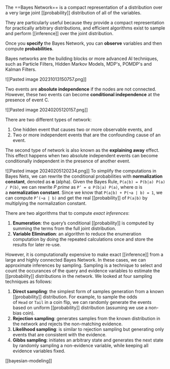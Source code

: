 The ==Bayes Network== is a compact representation of a distribution over a very large joint [[probability]] distribution of all of the variables.

They are particularly useful because they provide a compact representation for practically arbitrary distributions, and efficient algorithms exist to sample and perform [[inference]] over the joint distribution.

Once you **specify** the Bayes Network, you can **observe** variables and then compute **probabilities**.

Bayes networks are the building blocks or more advanced AI techniques, such as Particle Filters, Hidden Markov Models, MDP's, POMDP's and Kalman Filters.

![[Pasted image 20231013150757.png]]

Two events are **absolute independence** if the nodes are not connected. However, these two events can become **conditional independence** at the presence of event C.

![[Pasted image 20240205120157.png]]

There are two different types of network:

1. One hidden event that causes two or more observable events, and
2. Two or more independent events that are the confounding cause of an event.

The second type of network is also known as the **explaining away** effect. This effect happens when two absolute independent events can become conditionally independent in the presence of another event.

![[Pasted image 20240205120234.png]]
To simplify the computations in Bayes Nets, we can rewrite the conditional probabilities with **normalization constant**, denoted as **ɑ** (alpha). Given the Bayes Rule, `P(a|b) = P(b|a) P(a) / P(b)`, we can rewrite _P prime_ as `P’ = α P(b|a) P(a)`, where α is a **normalization constant**. Since we know that `P(a|b) + P(¬a | b) = 1`, we can compute `P’(¬a | b)` and get the real [[probability]] of `P(a|b)` by multiplying the normalization constant.

There are two algorithms that to compute _exact inferences_:

1. **Enumeration**: the query’s conditional [[probability]] is computed by summing the terms from the full joint distribution.
2. **Variable Elimination**: an algorithm to reduce the enumeration computation by doing the repeated calculations once and store the results for later re-use.

However, it is computationally expensive to make exact [[inference]] from a large and highly connected Bayes Network. In these cases, we can approximate inferences by sampling. Sampling is a technique to select and count the occurances of the query and evidence variables to estimate the [[probability]] distributions in the network. We looked at four sampling techniques as follows:

1. **Direct sampling**: the simplest form of samples generation from a known [[probability]] distribution. For example, to sample the odds of `Head` or `Tail` in a coin flip, we can randomly generate the events based on uniform [[probability]] distribution (assuming we use a non-bias coin).
2. **Rejection sampling**: generates samples from the known distribution in the network and rejects the non-matching evidence.
3. **Likelihood sampling**: is similar to rejection sampling but generating only events that are consistent with the evidence.
4. **Gibbs sampling**: initiates an arbitrary state and generates the next state by randomly sampling a non-evidence variable, while keeping all evidence variables fixed.


[[bayesian-modeling]]